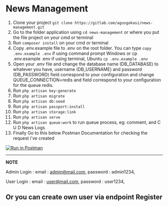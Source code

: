 # News Management

1. Clone your project ```git clone https://gitlab.com/agusgokasi/news-management.git```
2. Go to the folder application using ```cd news-management``` or where you put the file project on your cmd or terminal
3. Run ```composer install``` on your cmd or terminal
4. Copy .env.example file to .env on the root folder. You can type ```copy .env.example .env``` if using command prompt Windows or cp .env.example .env if using terminal, Ubuntu ```cp .env.example .env```
5. Open your .env file and change the database name (DB_DATABASE) to whatever you have, username (DB_USERNAME) and password (DB_PASSWORD) field correspond to your configuration and change QUEUE_CONNECTION=redis and field correspond to your configuration for the queue redis.
6. Run ```php artisan key:generate```
7. Run ```php artisan migrate```
8. Run ```php artisan db:seed```
9. Run ```php artisan passport:install```
10. Run ```php artisan storage:link```
11. Run ```php artisan serve```
12. Run ```php artisan queue:work``` to run queue process, eg: comment, and C U D News Logs
14. Finally Go to this below Postman Documentation for checking the request i've created

[![Run in Postman](https://run.pstmn.io/button.svg)](https://app.getpostman.com/run-collection/14855183-516d07da-d8c2-4c14-acd4-d962b823aebc?action=collection%2Ffork&collection-url=entityId%3D14855183-516d07da-d8c2-4c14-acd4-d962b823aebc%26entityType%3Dcollection%26workspaceId%3Df1a62a9c-d06c-4187-a13e-8327c13bd33e)

---
**NOTE**

Admin Login :
    email : admin@mail.com,
    password : admin1234,

User Login :
    email : user@mail.com,
    password : user1234,

Or you can create own user via endpoint Register
---